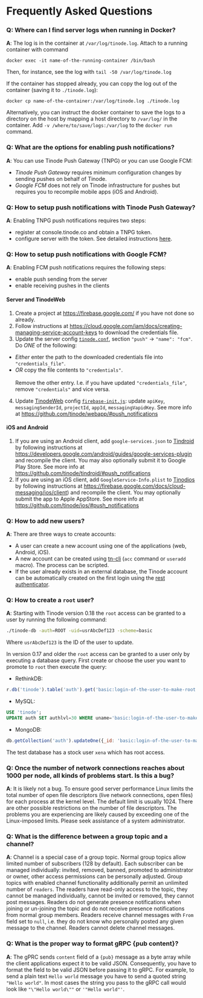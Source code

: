 # Frequently Asked Questions

### Q: Where can I find server logs when running in Docker?<br/>
**A**: The log is in the container at `/var/log/tinode.log`. Attach to a running container with command
```
docker exec -it name-of-the-running-container /bin/bash
```
Then, for instance, see the log with `tail -50 /var/log/tinode.log`

If the container has stopped already, you can copy the log out of the container (saving it to `./tinode.log`):
```
docker cp name-of-the-container:/var/log/tinode.log ./tinode.log
```

Alternatively, you can instruct the docker container to save the logs to a directory on the host by mapping a host directory to `/var/log/` in the container. Add `-v /where/to/save/logs:/var/log` to the `docker run` command.


### Q: What are the options for enabling push notifications?<br/>
**A**: You can use Tinode Push Gateway (TNPG) or you can use Google FCM:
 * _Tinode Push Gateway_ requires minimum configuration changes by sending pushes on behalf of Tinode.
 * _Google FCM_ does not rely on Tinode infrastructure for pushes but requires you to recompile mobile apps (iOS and Android).


### Q: How to setup push notifications with Tinode Push Gateway?<br/>
**A**: Enabling TNPG push notifications requires two steps:
 * register at console.tinode.co and obtain a TNPG token.
 * configure server with the token.
See detailed instructions [here](../server/push/tnpg/).


### Q: How to setup push notifications with Google FCM?<br/>
**A**: Enabling FCM push notifications requires the following steps:
 * enable push sending from the server
 * enable receiving pushes in the clients

#### Server and TinodeWeb

1. Create a project at https://firebase.google.com/ if you have not done so already.
2. Follow instructions at https://cloud.google.com/iam/docs/creating-managing-service-account-keys to download the credentials file.
3. Update the server config [`tinode.conf`](../server/tinode.json5#L255), section `"push"` -> `"name": "fcm"`. Do _ONE_ of the following:
  * _Either_ enter the path to the downloaded credentials file into `"credentials_file"`.
  * _OR_ copy the file contents to `"credentials"`.<br/><br/>
    Remove the other entry. I.e. if you have updated `"credentials_file"`, remove `"credentials"` and vice versa.
4. Update [TinodeWeb](/tinode/webapp/) config [`firebase-init.js`](https://github.com/tinode/webapp/blob/master/firebase-init.js): update `apiKey`, `messagingSenderId`, `projectId`, `appId`, `messagingVapidKey`. See more info at https://github.com/tinode/webapp/#push_notifications

#### iOS and Android
1. If you are using an Android client, add `google-services.json` to [Tindroid](/tinode/tindroid/) by following instructions at https://developers.google.com/android/guides/google-services-plugin and recompile the client. You may also optionally submit it to Google Play Store.
See more info at https://github.com/tinode/tindroid/#push_notifications
2. If you are using an iOS client, add `GoogleService-Info.plist` to [Tinodios](/tinode/ios/) by following instructions at https://firebase.google.com/docs/cloud-messaging/ios/client) and recompile the client. You may optionally submit the app to Apple AppStore.
See more info at https://github.com/tinode/ios/#push_notifications


### Q: How to add new users?<br/>
**A**: There are three ways to create accounts:
* A user can create a new account using one of the applications (web, Android, iOS).
* A new account can be created using [tn-cli](../tn-cli/) (`acc` command or `useradd` macro). The process can be scripted.
* If the user already exists in an external database, the Tinode account can be automatically created on the first login using the [rest authenticator](../server/auth/rest/).


### Q: How to create a `root` user?<br/>
**A**: Starting with Tinode version 0.18 the `root` access can be granted to a user by running the following command:
```sh
./tinode-db -auth=ROOT -uid=usrAbcDef123 -scheme=basic
```
Where `usrAbcDef123` is the ID of the user to update.

In version 0.17 and older the `root` access can be granted to a user only by executing a database query.
First create or choose the user you want to promote to `root` then execute the query:
* RethinkDB:
```js
r.db('tinode').table('auth').get('basic:login-of-the-user-to-make-root').update({authLvl: 30})
```
* MySQL:
```sql
USE 'tinode';
UPDATE auth SET authlvl=30 WHERE uname='basic:login-of-the-user-to-make-root';
```
* MongoDB:
```js
db.getCollection('auth').updateOne({_id: 'basic:login-of-the-user-to-make-root'}, {$set: {authlvl: 30}})
```
The test database has a stock user `xena` which has root access.


### Q: Once the number of network connections reaches about 1000 per node, all kinds of problems start. Is this a bug?<br/>
**A**: It is likely not a bug. To ensure good server performance Linux limits the total number of open file descriptors (live network connections, open files) for each process at the kernel level. The default limit is usually 1024. There are other possible restrictions on the number of file descriptors. The problems you are experiencing are likely caused by exceeding one of the Linux-imposed limits. Please seek assistance of a system administrator.


### Q: What is the difference between a group topic and a channel?<br/>
**A**: Channel is a special case of a group topic. Normal group topics allow limited number of subscribers (128 by default). Each subscriber can be managed individually: invited, removed, banned, promoted to administrator or owner, other access permissions can be personally adjusted. Group topics with enabled channel functionality additionally permit an unlimited number of `readers`. The readers have read-only access to the topic, they cannot be managed individually, cannot be invited or removed, they cannot post messages. Readers do not generate presence notifications when joining or un-joining the topic and do not receive presence notifications from normal group members. Readers receive channel messages with `From` field set to `null`, i.e. they do not know who personally posted any given message to the channel. Readers cannot delete channel messages.


### Q: What is the proper way to format gRPC {pub content}?<br/>
**A**: The gPRC sends `content` field of a `{pub}` message as a byte array while the client applications expect it to be valid JSON. Consequently, you have to format the field to be valid JSON before passing it to gRPC. For example, to send a plain text `Hello world` message you have to send a quoted string `"Hello world"`. In most cases the string you pass to the gRPC call would look like `"\"Hello world\""` or `'"Hello world"'`.
